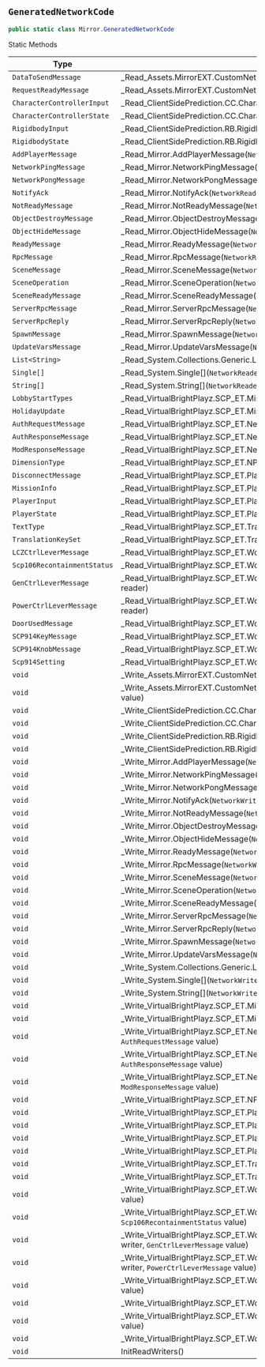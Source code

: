 ## `GeneratedNetworkCode`

```csharp
public static class Mirror.GeneratedNetworkCode

```

Static Methods

| Type | Name | Summary | 
| --- | --- | --- | 
| `DataToSendMessage` | _Read_Assets.MirrorEXT.CustomNetworkManager/DataToSendMessage(`NetworkReader` reader) |  | 
| `RequestReadyMessage` | _Read_Assets.MirrorEXT.CustomNetworkManager/RequestReadyMessage(`NetworkReader` reader) |  | 
| `CharacterControllerInput` | _Read_ClientSidePrediction.CC.CharacterControllerInput(`NetworkReader` reader) |  | 
| `CharacterControllerState` | _Read_ClientSidePrediction.CC.CharacterControllerState(`NetworkReader` reader) |  | 
| `RigidbodyInput` | _Read_ClientSidePrediction.RB.RigidbodyInput(`NetworkReader` reader) |  | 
| `RigidbodyState` | _Read_ClientSidePrediction.RB.RigidbodyState(`NetworkReader` reader) |  | 
| `AddPlayerMessage` | _Read_Mirror.AddPlayerMessage(`NetworkReader` reader) |  | 
| `NetworkPingMessage` | _Read_Mirror.NetworkPingMessage(`NetworkReader` reader) |  | 
| `NetworkPongMessage` | _Read_Mirror.NetworkPongMessage(`NetworkReader` reader) |  | 
| `NotifyAck` | _Read_Mirror.NotifyAck(`NetworkReader` reader) |  | 
| `NotReadyMessage` | _Read_Mirror.NotReadyMessage(`NetworkReader` reader) |  | 
| `ObjectDestroyMessage` | _Read_Mirror.ObjectDestroyMessage(`NetworkReader` reader) |  | 
| `ObjectHideMessage` | _Read_Mirror.ObjectHideMessage(`NetworkReader` reader) |  | 
| `ReadyMessage` | _Read_Mirror.ReadyMessage(`NetworkReader` reader) |  | 
| `RpcMessage` | _Read_Mirror.RpcMessage(`NetworkReader` reader) |  | 
| `SceneMessage` | _Read_Mirror.SceneMessage(`NetworkReader` reader) |  | 
| `SceneOperation` | _Read_Mirror.SceneOperation(`NetworkReader` reader) |  | 
| `SceneReadyMessage` | _Read_Mirror.SceneReadyMessage(`NetworkReader` reader) |  | 
| `ServerRpcMessage` | _Read_Mirror.ServerRpcMessage(`NetworkReader` reader) |  | 
| `ServerRpcReply` | _Read_Mirror.ServerRpcReply(`NetworkReader` reader) |  | 
| `SpawnMessage` | _Read_Mirror.SpawnMessage(`NetworkReader` reader) |  | 
| `UpdateVarsMessage` | _Read_Mirror.UpdateVarsMessage(`NetworkReader` reader) |  | 
| `List<String>` | _Read_System.Collections.Generic.List`1<System.String>(`NetworkReader` reader) |  | 
| `Single[]` | _Read_System.Single[](`NetworkReader` reader) |  | 
| `String[]` | _Read_System.String[](`NetworkReader` reader) |  | 
| `LobbyStartTypes` | _Read_VirtualBrightPlayz.SCP_ET.Misc.GameSettings/LobbyStartTypes(`NetworkReader` reader) |  | 
| `HolidayUpdate` | _Read_VirtualBrightPlayz.SCP_ET.Misc.HolidayUpdate(`NetworkReader` reader) |  | 
| `AuthRequestMessage` | _Read_VirtualBrightPlayz.SCP_ET.NetworkAuth.SteamAuth2/AuthRequestMessage(`NetworkReader` reader) |  | 
| `AuthResponseMessage` | _Read_VirtualBrightPlayz.SCP_ET.NetworkAuth.SteamAuth2/AuthResponseMessage(`NetworkReader` reader) |  | 
| `ModResponseMessage` | _Read_VirtualBrightPlayz.SCP_ET.NetworkAuth.SteamAuth2/ModResponseMessage(`NetworkReader` reader) |  | 
| `DimensionType` | _Read_VirtualBrightPlayz.SCP_ET.NPCs.Interfaces.DimensionType(`NetworkReader` reader) |  | 
| `DisconnectMessage` | _Read_VirtualBrightPlayz.SCP_ET.Player.DisconnectMessage(`NetworkReader` reader) |  | 
| `MissionInfo` | _Read_VirtualBrightPlayz.SCP_ET.Player.MissionInfo(`NetworkReader` reader) |  | 
| `PlayerInput` | _Read_VirtualBrightPlayz.SCP_ET.Player.Movement.PlayerInput(`NetworkReader` reader) |  | 
| `PlayerState` | _Read_VirtualBrightPlayz.SCP_ET.Player.Movement.PlayerState(`NetworkReader` reader) |  | 
| `TextType` | _Read_VirtualBrightPlayz.SCP_ET.Translation.TextType(`NetworkReader` reader) |  | 
| `TranslationKeySet` | _Read_VirtualBrightPlayz.SCP_ET.Translation.TranslationKeySet(`NetworkReader` reader) |  | 
| `LCZCtrlLeverMessage` | _Read_VirtualBrightPlayz.SCP_ET.World.ButtonLCZCtrl/LCZCtrlLeverMessage(`NetworkReader` reader) |  | 
| `Scp106RecontainmentStatus` | _Read_VirtualBrightPlayz.SCP_ET.World.FemurBreaker.Scp106RecontainmentStatus(`NetworkReader` reader) |  | 
| `GenCtrlLeverMessage` | _Read_VirtualBrightPlayz.SCP_ET.World.SCP_049_Room.SCP049ButtonGenCtrl/GenCtrlLeverMessage(`NetworkReader` reader) |  | 
| `PowerCtrlLeverMessage` | _Read_VirtualBrightPlayz.SCP_ET.World.SCP_049_Room.SCP049ButtonPowerCtrl/PowerCtrlLeverMessage(`NetworkReader` reader) |  | 
| `DoorUsedMessage` | _Read_VirtualBrightPlayz.SCP_ET.World.SCP_860.SCP860Door/DoorUsedMessage(`NetworkReader` reader) |  | 
| `SCP914KeyMessage` | _Read_VirtualBrightPlayz.SCP_ET.World.SCP914Key/SCP914KeyMessage(`NetworkReader` reader) |  | 
| `SCP914KnobMessage` | _Read_VirtualBrightPlayz.SCP_ET.World.SCP914Knob/SCP914KnobMessage(`NetworkReader` reader) |  | 
| `Scp914Setting` | _Read_VirtualBrightPlayz.SCP_ET.World.Scp914Setting(`NetworkReader` reader) |  | 
| `void` | _Write_Assets.MirrorEXT.CustomNetworkManager/DataToSendMessage(`NetworkWriter` writer, `DataToSendMessage` value) |  | 
| `void` | _Write_Assets.MirrorEXT.CustomNetworkManager/RequestReadyMessage(`NetworkWriter` writer, `RequestReadyMessage` value) |  | 
| `void` | _Write_ClientSidePrediction.CC.CharacterControllerInput(`NetworkWriter` writer, `CharacterControllerInput` value) |  | 
| `void` | _Write_ClientSidePrediction.CC.CharacterControllerState(`NetworkWriter` writer, `CharacterControllerState` value) |  | 
| `void` | _Write_ClientSidePrediction.RB.RigidbodyInput(`NetworkWriter` writer, `RigidbodyInput` value) |  | 
| `void` | _Write_ClientSidePrediction.RB.RigidbodyState(`NetworkWriter` writer, `RigidbodyState` value) |  | 
| `void` | _Write_Mirror.AddPlayerMessage(`NetworkWriter` writer, `AddPlayerMessage` value) |  | 
| `void` | _Write_Mirror.NetworkPingMessage(`NetworkWriter` writer, `NetworkPingMessage` value) |  | 
| `void` | _Write_Mirror.NetworkPongMessage(`NetworkWriter` writer, `NetworkPongMessage` value) |  | 
| `void` | _Write_Mirror.NotifyAck(`NetworkWriter` writer, `NotifyAck` value) |  | 
| `void` | _Write_Mirror.NotReadyMessage(`NetworkWriter` writer, `NotReadyMessage` value) |  | 
| `void` | _Write_Mirror.ObjectDestroyMessage(`NetworkWriter` writer, `ObjectDestroyMessage` value) |  | 
| `void` | _Write_Mirror.ObjectHideMessage(`NetworkWriter` writer, `ObjectHideMessage` value) |  | 
| `void` | _Write_Mirror.ReadyMessage(`NetworkWriter` writer, `ReadyMessage` value) |  | 
| `void` | _Write_Mirror.RpcMessage(`NetworkWriter` writer, `RpcMessage` value) |  | 
| `void` | _Write_Mirror.SceneMessage(`NetworkWriter` writer, `SceneMessage` value) |  | 
| `void` | _Write_Mirror.SceneOperation(`NetworkWriter` writer, `SceneOperation` value) |  | 
| `void` | _Write_Mirror.SceneReadyMessage(`NetworkWriter` writer, `SceneReadyMessage` value) |  | 
| `void` | _Write_Mirror.ServerRpcMessage(`NetworkWriter` writer, `ServerRpcMessage` value) |  | 
| `void` | _Write_Mirror.ServerRpcReply(`NetworkWriter` writer, `ServerRpcReply` value) |  | 
| `void` | _Write_Mirror.SpawnMessage(`NetworkWriter` writer, `SpawnMessage` value) |  | 
| `void` | _Write_Mirror.UpdateVarsMessage(`NetworkWriter` writer, `UpdateVarsMessage` value) |  | 
| `void` | _Write_System.Collections.Generic.List`1<System.String>(`NetworkWriter` writer, `List<String>` value) |  | 
| `void` | _Write_System.Single[](`NetworkWriter` writer, `Single[]` value) |  | 
| `void` | _Write_System.String[](`NetworkWriter` writer, `String[]` value) |  | 
| `void` | _Write_VirtualBrightPlayz.SCP_ET.Misc.GameSettings/LobbyStartTypes(`NetworkWriter` writer, `LobbyStartTypes` value) |  | 
| `void` | _Write_VirtualBrightPlayz.SCP_ET.Misc.HolidayUpdate(`NetworkWriter` writer, `HolidayUpdate` value) |  | 
| `void` | _Write_VirtualBrightPlayz.SCP_ET.NetworkAuth.SteamAuth2/AuthRequestMessage(`NetworkWriter` writer, `AuthRequestMessage` value) |  | 
| `void` | _Write_VirtualBrightPlayz.SCP_ET.NetworkAuth.SteamAuth2/AuthResponseMessage(`NetworkWriter` writer, `AuthResponseMessage` value) |  | 
| `void` | _Write_VirtualBrightPlayz.SCP_ET.NetworkAuth.SteamAuth2/ModResponseMessage(`NetworkWriter` writer, `ModResponseMessage` value) |  | 
| `void` | _Write_VirtualBrightPlayz.SCP_ET.NPCs.Interfaces.DimensionType(`NetworkWriter` writer, `DimensionType` value) |  | 
| `void` | _Write_VirtualBrightPlayz.SCP_ET.Player.DisconnectMessage(`NetworkWriter` writer, `DisconnectMessage` value) |  | 
| `void` | _Write_VirtualBrightPlayz.SCP_ET.Player.MissionInfo(`NetworkWriter` writer, `MissionInfo` value) |  | 
| `void` | _Write_VirtualBrightPlayz.SCP_ET.Player.Movement.PlayerInput(`NetworkWriter` writer, `PlayerInput` value) |  | 
| `void` | _Write_VirtualBrightPlayz.SCP_ET.Player.Movement.PlayerState(`NetworkWriter` writer, `PlayerState` value) |  | 
| `void` | _Write_VirtualBrightPlayz.SCP_ET.Translation.TextType(`NetworkWriter` writer, `TextType` value) |  | 
| `void` | _Write_VirtualBrightPlayz.SCP_ET.Translation.TranslationKeySet(`NetworkWriter` writer, `TranslationKeySet` value) |  | 
| `void` | _Write_VirtualBrightPlayz.SCP_ET.World.ButtonLCZCtrl/LCZCtrlLeverMessage(`NetworkWriter` writer, `LCZCtrlLeverMessage` value) |  | 
| `void` | _Write_VirtualBrightPlayz.SCP_ET.World.FemurBreaker.Scp106RecontainmentStatus(`NetworkWriter` writer, `Scp106RecontainmentStatus` value) |  | 
| `void` | _Write_VirtualBrightPlayz.SCP_ET.World.SCP_049_Room.SCP049ButtonGenCtrl/GenCtrlLeverMessage(`NetworkWriter` writer, `GenCtrlLeverMessage` value) |  | 
| `void` | _Write_VirtualBrightPlayz.SCP_ET.World.SCP_049_Room.SCP049ButtonPowerCtrl/PowerCtrlLeverMessage(`NetworkWriter` writer, `PowerCtrlLeverMessage` value) |  | 
| `void` | _Write_VirtualBrightPlayz.SCP_ET.World.SCP_860.SCP860Door/DoorUsedMessage(`NetworkWriter` writer, `DoorUsedMessage` value) |  | 
| `void` | _Write_VirtualBrightPlayz.SCP_ET.World.SCP914Key/SCP914KeyMessage(`NetworkWriter` writer, `SCP914KeyMessage` value) |  | 
| `void` | _Write_VirtualBrightPlayz.SCP_ET.World.SCP914Knob/SCP914KnobMessage(`NetworkWriter` writer, `SCP914KnobMessage` value) |  | 
| `void` | _Write_VirtualBrightPlayz.SCP_ET.World.Scp914Setting(`NetworkWriter` writer, `Scp914Setting` value) |  | 
| `void` | InitReadWriters() |  | 


